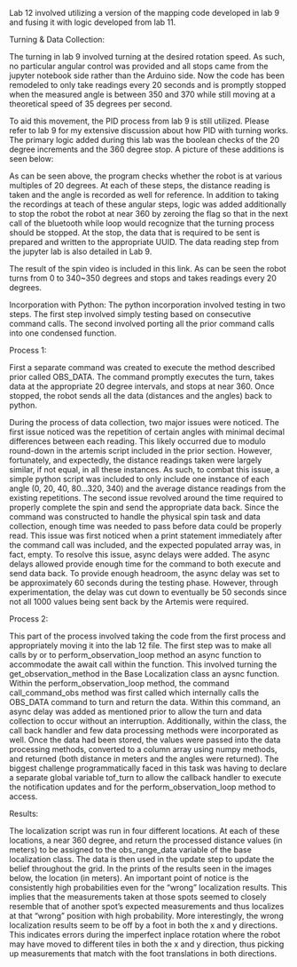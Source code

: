 Lab 12 involved utilizing a version of the mapping code developed in lab 9 and fusing it with logic developed from lab 11. 

Turning & Data Collection:

The turning in lab 9 involved turning at the desired rotation speed. As such, no particular angular control was provided and all stops came from the jupyter notebook side rather than the Arduino side. Now the code has been remodeled to only take readings every 20 seconds and is promptly stopped when the measured angle is between 350 and 370 while still moving at a theoretical speed of 35 degrees per second. 

To aid this movement, the PID process from lab 9 is still utilized. Please refer to lab 9 for my extensive discussion about how PID with turning works. The primary logic added during this lab was the boolean checks of the 20 degree increments and the 360 degree stop. A picture of these additions is seen below:


As can be seen above, the program checks whether the robot is at various multiples of 20 degrees. At each of these steps, the distance reading is taken and the angle is recorded as well for reference. In addition to taking the recordings at teach of these angular steps, logic was added additionally to stop the robot the robot at near 360 by zeroing the flag so that in the next call of the bluetooth while loop would recognize that the turning process should be stopped. At the stop, the data that is required to be sent is prepared and written to the appropriate UUID. The data reading step from the jupyter lab is also detailed in Lab 9. 

The result of the spin video is included in this link. As can be seen the robot turns from 0 to 340~350 degrees and stops and takes readings every 20 degrees. 


Incorporation with Python:
The python incorporation involved testing in two steps. The first step involved simply testing based on consecutive command calls. The second involved porting all the prior command calls into one condensed function.

Process 1:

First a separate command was created to execute the method described prior called OBS_DATA. The command promptly executes the turn, takes data at the appropriate 20 degree intervals, and stops at near 360. Once stopped, the robot sends all the data (distances and the angles) back to python.

During the process of data collection, two major issues were noticed. The first issue noticed was the repetition of certain angles with minimal decimal differences between each reading. This likely occurred due to modulo round-down in the artemis script included in the prior section. However, fortunately, and expectedly, the distance readings taken were largely similar, if not equal, in all these instances. As such, to combat this issue, a simple python script was included to only include one instance of each angle (0, 20, 40, 80…320, 340) and the average distance readings from the existing repetitions. The second issue revolved around the time required to properly complete the spin and send the appropriate data back. Since the command was constructed to handle the physical spin task and data collection, enough time was needed to pass before data could be properly read. This issue was first noticed when a print statement immediately after the command call was included, and the expected populated array was, in fact, empty. To resolve this issue, async delays were added. The async delays allowed provide enough time for the command to both execute and send data back. To provide enough headroom, the async delay was set to be approximately 60 seconds during the testing phase. However, through experimentation, the delay was cut down to eventually be 50 seconds since not all 1000 values being sent back by the Artemis were required. 

Process 2:

This part of the process involved taking the code from the first process and appropriately moving it into the lab 12 file. The first step was to make all calls by or to perform_observation_loop method an async function to accommodate the await call within the function. This involved turning the get_observation_method in the Base Localization class an aysnc function. Within the perform_observation_loop method, the command call_command_obs method was first called which internally calls the OBS_DATA command to turn and return the data. Within this command, an async delay was added as mentioned prior to allow the turn and data collection to occur without an interruption. Additionally, within the class, the call back handler and few data processing methods were incorporated as well. Once the data had been stored, the values were passed into the data processing methods, converted to a column array using numpy methods, and returned (both distance in meters and the angles were returned). The biggest challenge programmatically faced in this task was having to declare a separate global variable tof_turn to allow the callback handler to execute the notification updates and for the perform_observation_loop method to access. 


Results:

The localization script was run in four different locations. At each of these locations, a near 360 degree, and return the processed distance values (in meters) to be assigned to the obs_range_data variable of the base localization class. The data is then used in the update step to update the belief throughout the grid. In the prints of the results seen in the images below, the location (in meters). An important point of notice is the consistently high probabilities even for the “wrong” localization results. This implies that the measurements taken at those spots seemed to closely resemble that of another spot’s expected measurements and thus localizes at that “wrong” position with high probability. More interestingly, the wrong localization results seem to be off by a foot in both the x and y directions. This indicates errors during the imperfect inplace rotation where the robot may have moved to different tiles in both the x and y direction, thus picking up measurements that match with the foot translations in both directions. 

